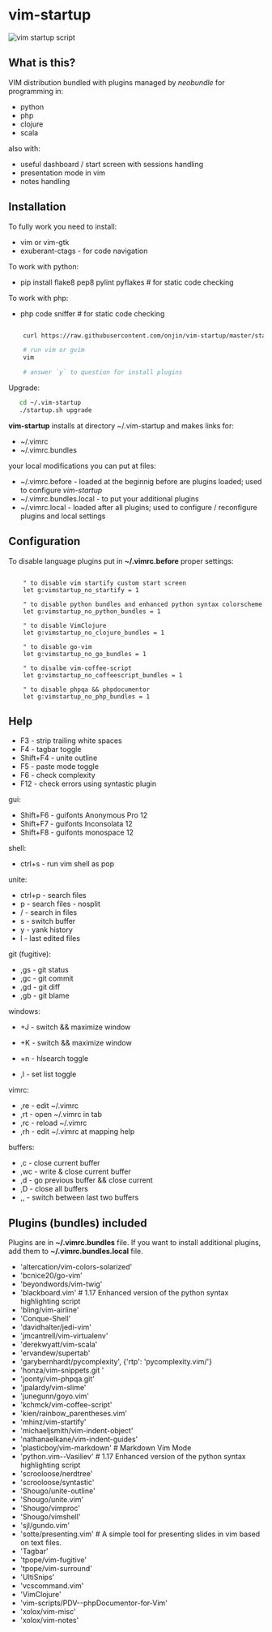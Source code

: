 # vim-startup

![vim startup script](http://dl.dropbox.com/u/185133/vim-startup/screenshot.jpg)

## What is this?

VIM distribution bundled with plugins managed by *neobundle* for programming in:

 * python
 * php
 * clojure
 * scala

also with:
 * useful dashboard / start screen with sessions handling
 * presentation mode in vim
 * notes handling


## Installation
To fully work you need to install:

 * vim or vim-gtk
 * exuberant-ctags - for code navigation

To work with python:
 * pip install flake8 pep8 pylint pyflakes  # for static code checking

To work with php:
 * php code sniffer  # for static code checking


```bash

    curl https://raw.githubusercontent.com/onjin/vim-startup/master/startup.sh | bash

    # run vim or gvim
    vim

    # answer `y` to question for install plugins
```


Upgrade:

```bash
   cd ~/.vim-startup
   ./startup.sh upgrade
```


**vim-startup** installs at directory ~/.vim-startup and makes links for:

 * ~/.vimrc
 * ~/.vimrc.bundles

your local modifications you can put at files:

 * ~/.vimrc.before - loaded at the beginnig before are plugins loaded; used to configure *vim-startup*
 * ~/.vimrc.bundles.local - to put your additional plugins
 * ~/.vimrc.local - loaded after all plugins; used to configure / reconfigure plugins and local settings

## Configuration

To disable language plugins put in **~/.vimrc.before** proper settings:
```vim

    " to disable vim startify custom start screen
    let g:vimstartup_no_startify = 1

    " to disable python bundles and enhanced python syntax colorscheme
    let g:vimstartup_no_python_bundles = 1

    " to disable VimClojure
    let g:vimstartup_no_clojure_bundles = 1

    " to disable go-vim
    let g:vimstartup_no_go_bundles = 1

    " to disalbe vim-coffee-script
    let g:vimstartup_no_coffeescript_bundles = 1

    " to disable phpqa && phpdocumentor
    let g:vimstartup_no_php_bundles = 1
```



## Help

 * F3        - strip trailing white spaces
 * F4        - tagbar toggle
 * Shift+F4  - unite outline
 * F5        - paste mode toggle
 * F6        - check complexity
 * F12       - check errors using syntastic plugin

gui:

 * Shift+F6  - guifonts Anonymous Pro 12
 * Shift+F7  - guifonts Inconsolata 12
 * Shift+F8  - guifonts monospace 12

shell:

 * ctrl+s    - run vim shell as pop

unite:

 * ctrl+p    - search files
 * <space>p  - search files - nosplit
 * <space>/  - search in files
 * <space>s  - switch buffer
 * <space>y  - yank history
 * <space>l  - last edited files

git (fugitive):

 * ,gs       - git status
 * ,gc       - git commit
 * ,gd       - git diff
 * ,gb       - git blame

windows:

 * <ctr>+J   - switch && maximize window
 * <ctr>+K   - switch && maximize window

 * <ctr>+n   - hlsearch toggle
 * ,l        - set list toggle

vimrc:

 * ,re       - edit ~/.vimrc
 * ,rt       - open ~/.vimrc in tab
 * ,rc       - reload ~/.vimrc
 * ,rh       - edit ~/.vimrc at mapping help

buffers:

 * ,c        - close current buffer
 * ,wc       - write & close current buffer
 * ,d        - go previous buffer && close current
 * ,D        - close all buffers
 * ,,        - switch between last two buffers


## Plugins (bundles) included

Plugins are in **~/.vimrc.bundles** file. If you want to install additional plugins, add them to **~/.vimrc.bundles.local** file.

 * 'altercation/vim-colors-solarized'
 * 'bcnice20/go-vim'
 * 'beyondwords/vim-twig'
 * 'blackboard.vim'  # 1.17  Enhanced version of the python syntax highlighting script
 * 'bling/vim-airline'
 * 'Conque-Shell'
 * 'davidhalter/jedi-vim'
 * 'jmcantrell/vim-virtualenv'
 * 'derekwyatt/vim-scala'
 * 'ervandew/supertab'
 * 'garybernhardt/pycomplexity', {'rtp': 'pycomplexity.vim/'}
 * 'honza/vim-snippets.git '
 * 'joonty/vim-phpqa.git'
 * 'jpalardy/vim-slime'
 * 'junegunn/goyo.vim'
 * 'kchmck/vim-coffee-script'
 * 'kien/rainbow_parentheses.vim'
 * 'mhinz/vim-startify'
 * 'michaeljsmith/vim-indent-object'
 * 'nathanaelkane/vim-indent-guides'
 * 'plasticboy/vim-markdown'  # Markdown Vim Mode
 * 'python.vim--Vasiliev'  # 1.17  Enhanced version of the python syntax highlighting script
 * 'scrooloose/nerdtree'
 * 'scrooloose/syntastic'
 * 'Shougo/unite-outline'
 * 'Shougo/unite.vim'
 * 'Shougo/vimproc'
 * 'Shougo/vimshell'
 * 'sjl/gundo.vim'
 * 'sotte/presenting.vim'  # A simple tool for presenting slides in vim based on text files.
 * 'Tagbar'
 * 'tpope/vim-fugitive'
 * 'tpope/vim-surround'
 * 'UltiSnips'
 * 'vcscommand.vim'
 * 'VimClojure'
 * 'vim-scripts/PDV--phpDocumentor-for-Vim'
 * 'xolox/vim-misc'
 * 'xolox/vim-notes'

